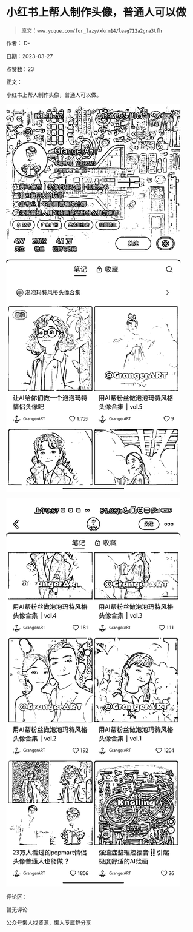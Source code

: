 # 小红书上帮人制作头像，普通人可以做

> 原文：[`www.yuque.com/for_lazy/xkrm14/leag712a2gra3tfh`](https://www.yuque.com/for_lazy/xkrm14/leag712a2gra3tfh)



作者： D-



日期：2023-03-27



点赞数：23



正文：



小红书上帮人制作头像，普通人可以做。



![](img/af4ffa442a6f460199a8c4c248c5d495.png)  

![](img/f8053120d30bf1c75c9da54853dce3d2.png)  

评论区：



暂无评论



公众号懒人找资源，懒人专属群分享

